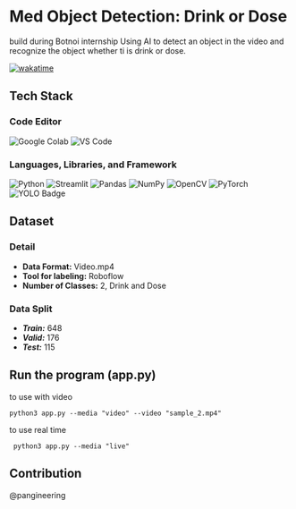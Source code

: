 # Med Object Detection: Drink or Dose
build during Botnoi internship
Using AI to detect an object in the video and recognize the object whether ti is drink or dose.

[![wakatime](https://wakatime.com/badge/user/8bbe4179-ccdc-4a7d-98ba-0127e3db108c/project/36682555-05f7-4f29-a969-62c8cfadad9a.svg)](https://wakatime.com/badge/user/8bbe4179-ccdc-4a7d-98ba-0127e3db108c/project/36682555-05f7-4f29-a969-62c8cfadad9a)


## Tech Stack
### Code Editor
![Google Colab](https://img.shields.io/badge/Colab-F9AB00?style=for-the-badge&logo=googlecolab&color=525252) ![VS Code](https://img.shields.io/badge/Visual_Studio_Code-0078D4?style=for-the-badge&logo=visual%20studio%20code&logoColor=white)  
### Languages, Libraries, and Framework
![Python](https://img.shields.io/badge/python-3670A0?style=for-the-badge&logo=python&logoColor=ffdd54) ![Streamlit](https://img.shields.io/badge/Streamlit-FF4B4B?style=for-the-badge&logo=Streamlit&logoColor=white)  ![Pandas](https://img.shields.io/badge/pandas-%23150458.svg?style=for-the-badge&logo=pandas&logoColor=white) ![NumPy](https://img.shields.io/badge/numpy-%23013243.svg?style=for-the-badge&logo=numpy&logoColor=white)
![OpenCV](https://img.shields.io/badge/opencv-%23white.svg?style=for-the-badge&logo=opencv&logoColor=white) ![PyTorch](https://img.shields.io/badge/PyTorch-%23EE4C2C.svg?style=for-the-badge&logo=PyTorch&logoColor=white) ![YOLO Badge](https://img.shields.io/badge/YOLO-0FF?logo=yolo&logoColor=000&style=for-the-badge)

## Dataset
### Detail
- **Data Format:** Video.mp4
- **Tool for labeling:** Roboflow
- **Number of Classes:** 2, Drink and Dose
### Data Split
- ***Train:*** 648
- ***Valid:*** 176
- ***Test:*** 115

## Run the program (app.py)
to use with video
```shell
python3 app.py --media "video" --video "sample_2.mp4"
```
to use real time
```shell
 python3 app.py --media "live"
```

## Contribution
@pangineering
